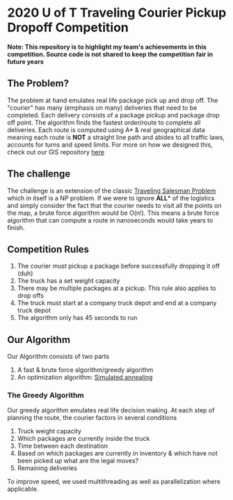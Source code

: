 # 2020 U of T Traveling Courier Pickup Dropoff Competition

**Note: This repository is to highlight my team's achievements in this competition. Source code is not shared to keep the competition fair in future years**

## The Problem?
The problem at hand emulates real life package pick up and drop off. The "courier" has many (emphasis on many) deliveries that need to be completed. Each delivery consists of a package pickup and package drop off point. The algorithm finds the fastest order/route to complete all deliveries. Each route is computed using A* & real geographical data meaning each route is **NOT** a straight line path and abides to all traffic laws, accounts for turns and speed limits. For more on how we designed this, check out our GIS repository [here](https://github.com/Edwinz28/Open-Street-Maps-GIS)

## The challenge
The challenge is an extension of the classic [Traveling Salesman Problem](https://en.wikipedia.org/wiki/Travelling_salesman_problem) which in itself is a NP problem. 
If we were to ignore **ALL*** of the logistics and simply consider the fact that the courier needs to visit all the points on the map, a brute force algorithm would be O(n!). This means a brute force algorithm that can compute a route in nanoseconds would take years to finish.

## Competition Rules
1) The courier must pickup a package before successfully dropping it off (duh)
2) The truck has a set weight capacity
3) There may be multiple packages at a pickup. This rule also applies to drop offs
4) The truck must start at a company truck depot and end at a company truck depot
5) The algorithm only has 45 seconds to run

## Our Algorithm
Our Algorithm consists of two parts
1) A fast & brute force algorithm/greedy algorithm
2) An optimization algorithm: [Simulated annealing](https://en.wikipedia.org/wiki/Simulated_annealing)

### The Greedy Algorithm
Our greedy algorithm emulates real life decision making. At each step of planning the route, the courier factors in several conditions
1) Truck weight capacity
2) Which packages are currently inside the truck
3) Time between each destination
4) Based on which packages are currently in inventory & which have not been picked up what are the legal moves?
5) Remaining deliveries

To improve speed, we used multithreading as well as parallelization where applicable.  
